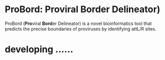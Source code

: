 # ProBord: **Pro**viral **Bord**er Delineator)
ProBord (**Pro**viral **Bord**er Delineator) is a novel bioinformatics tool that predicts the precise boundaries of proviruses by identifying attL/R sites.

# developing ......
